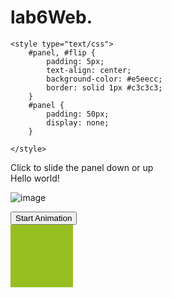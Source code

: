 # lab6Web.
<!DOCTYPE html>
<html 
<head>
    <script src=""http:ajax.googleapis.com/ajax/libs/jquery/1.10.2/jquery.min.js">
    </script>
    <script>
    $(document).ready(function(){
        $("#flip").click(function(){
            $("#panel").slideToggle("slow");
        });
    });
    </script>

    <style type="text/css">
        #panel, #flip {
            padding: 5px;
            text-align: center;
            background-color: #e5eecc;
            border: solid 1px #c3c3c3;
        }
        #panel {
            padding: 50px;
            display: none;
        }

    </style>
</head>
<body>
    <div id = "flip">Click to slide the panel down or up</div>
    <div id = "panel">Hello world!</div>
</body>
</html>

![image](https://github.com/user-attachments/assets/285198ca-8385-43ef-9931-ea2dc27f94e4)

<!DOCTYPE html>
<html>
<head>
    <script src="http://ajax.googleapis.com/ajax/libs/jquery/1.10.2/jquery.min.js">
    </script>
    <script>
    $(document).ready(function(){
        $("button").click(function(){
            var div=$("div");
            div.animate({height:'300px',opacity:'0.4'}, "slow");
            div.animate({height:'300px',opacity:'0.8'}, "slow");
            div.animate({height:'100px',opacity:'0.4'}, "slow");
            div.animate({height:'100px',opacity:'0.8'}, "slow");
        });
    });
    </script>
</head>
<body>
    <button>Start Animation</button>
    <div style="background:#98bf21;height:100px;width:100px;position:absolute;"></div>
</body>
</html>

![image](https://github.com/user-attachments/assets/f409bfa0-2a9b-44b9-b886-49d034640ffa)

<!DOCTYPE html>
<html>
<head>
    <title>Elemen yang Dapat Ditarik</title>
    <link rel="stylesheet" href="http://code.jquery.com/ui/1.10.3/themes/base/jquery-ui.css" />
    <script src="http://code.jquery.com/jquery-1.9.1.js"></script>
    <script src="http://code.jquery.com/ui/1.10.3/jquery-ui.js"></script>
    <style>
        #draggable {
            width: 125px;
            height: 125px;
            background-color: #FFF;
            text-align: center;
            padding: 1px 5px;
            border: 1px solid #AAA;
            margin: auto;
            float: left;
        }

        #containment-wrapper {
            width: 95%;
            height: 200px;
            border: 1px solid #4E4E4E;
            padding: 10px;
        }
    </style>
    <script>
        $(function() {
            $("#draggable").draggable({
                containment: "#containment-wrapper",
                scroll: false
            });
        });
    </script>
</head>
<body>
    <div id="containment-wrapper">
        <div id="draggable">
            <p>I'm contained within the box</p>
        </div>
    </div>
</body>
</html>

![image](https://github.com/user-attachments/assets/2b402953-8cc8-4ac6-8f3e-1b67cdd9e3ff)
